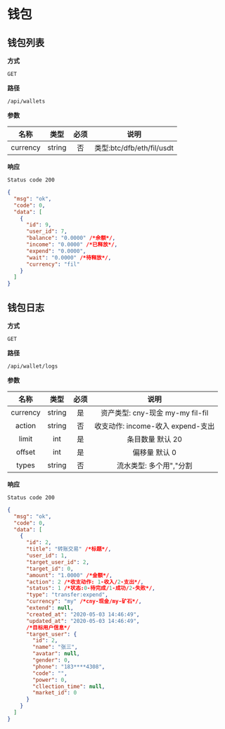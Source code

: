 # 钱包

## 钱包列表

**方式**

`GET`

**路径**

`/api/wallets`

**参数**

|   名称   |  类型  | 必须 |           说明            |
| :------: | :----: | :--: | :-----------------------: |
| currency | string |  否  | 类型:btc/dfb/eth/fil/usdt |

**响应**

`Status code 200`

```json
{
  "msg": "ok",
  "code": 0,
  "data": [
    {
      "id": 9,
      "user_id": 7,
      "balance": "0.0000" /*余额*/,
      "income": "0.0000" /*已释放*/,
      "expend": "0.0000",
      "wait": "0.0000" /*待释放*/,
      "currency": "fil"
    }
  ]
}
```

## 钱包日志

**方式**

`GET`

**路径**

`/api/wallet/logs`

**参数**

|   名称   |  类型  | 必须 |               说明                |
| :------: | :----: | :--: | :-------------------------------: |
| currency | string |  是  | 资产类型: cny-现金 my-my fil-fil  |
|  action  | string |  否  | 收支动作: income-收入 expend-支出 |
|  limit   |  int   |  是  |         条目数量 默认 20          |
|  offset  |  int   |  是  |           偏移量 默认 0           |
|  types   | string |  否  |      流水类型: 多个用","分割      |

**响应**

`Status code 200`

```json
{
  "msg": "ok",
  "code": 0,
  "data": [
    {
      "id": 2,
      "title": "转账交易" /*标题*/,
      "user_id": 1,
      "target_user_id": 2,
      "target_id": 0,
      "amount": "1.0000" /*金额*/,
      "action": 2 /*收支动作: 1-收入/2-支出*/,
      "status": 1 /*状态:0-待完成/1-成功/2-失败*/,
      "type": "transfer:expend",
      "currency": "my" /*cny-现金/my-矿石*/,
      "extend": null,
      "created_at": "2020-05-03 14:46:49",
      "updated_at": "2020-05-03 14:46:49",
      /*目标用户信息*/
      "target_user": {
        "id": 2,
        "name": "张三",
        "avatar": null,
        "gender": 0,
        "phone": "183****4308",
        "code": "",
        "power": 0,
        "cllection_time": null,
        "market_id": 0
      }
    }
  ]
}
```
